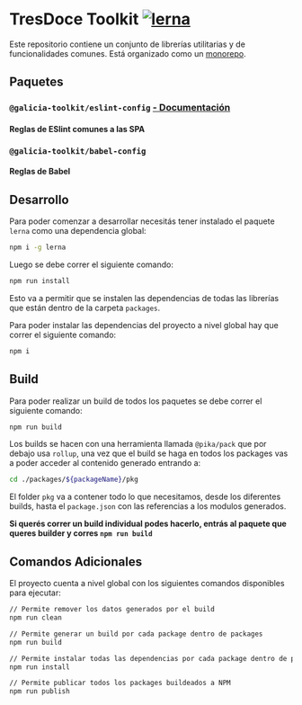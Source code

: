# TresDoce Toolkit [![lerna](https://img.shields.io/badge/maintained%20with-lerna-cc00ff.svg)](https://lernajs.io/)

Este repositorio contiene un conjunto de librerías utilitarias y de funcionalidades comunes. Está organizado como un [monorepo](https://en.wikipedia.org/wiki/Monorepo).

## Paquetes

### `@galicia-toolkit/eslint-config` [- Documentación](packages/eslint-config/README.md)

#### Reglas de ESlint comunes a las SPA

### `@galicia-toolkit/babel-config`

#### Reglas de Babel

## Desarrollo

Para poder comenzar a desarrollar necesitás tener instalado el paquete `lerna` como una dependencia global:

```bash
npm i -g lerna
```

Luego se debe correr el siguiente comando:

```bash
npm run install
```

Esto va a permitir que se instalen las dependencias de todas las librerías que están dentro de la carpeta `packages`.

Para poder instalar las dependencias del proyecto a nivel global hay que correr el siguiente comando:

```bash
npm i
```

## Build

Para poder realizar un build de todos los paquetes se debe correr el siguiente comando:

```bash
npm run build
```

Los builds se hacen con una herramienta llamada `@pika/pack` que por debajo usa `rollup`, una vez que el build se haga en todos los packages vas a poder acceder al contenido generado entrando a:

```bash
cd ./packages/${packageName}/pkg
```

El folder `pkg` va a contener todo lo que necesitamos, desde los diferentes builds, hasta el `package.json` con las referencias a los modulos generados.

**Si querés correr un build individual podes hacerlo, entrás al paquete que queres builder y corres `npm run build`**

## Comandos Adicionales

El proyecto cuenta a nivel global con los siguientes comandos disponibles para ejecutar:

```bash
// Permite remover los datos generados por el build
npm run clean

// Permite generar un build por cada package dentro de packages
npm run build

// Permite instalar todas las dependencias por cada package dentro de packages
npm run install

// Permite publicar todos los packages buildeados a NPM
npm run publish
```

